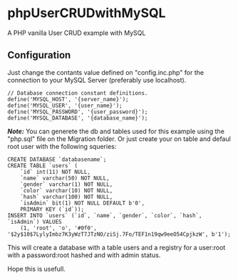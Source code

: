 # phpUserCRUDwithMySQL
A PHP vanilla User CRUD example with MySQL

## Configuration
Just change the contants value defined on "config.inc.php" for the connection to your MySQL Server (preferably use localhost).<br>

    // Database connection constant definitions.
    define('MYSQL_HOST', '{server_name}');
    define('MYSQL_USER', '{user_name}');
    define('MYSQL_PASSWORD', '{user_password}');
    define('MYSQL_DATABASE', '{database_name}');


***Note:*** You can generete the db and tables used for this example using the "php.sql" file on the Migration folder.
Or just create your on table and defaul root user with the following squeries:<br>

    CREATE DATABASE `databasename`;
    CREATE TABLE `users` (
        `id` int(11) NOT NULL,
        `name` varchar(50) NOT NULL,
        `gender` varchar(1) NOT NULL,
        `color` varchar(10) NOT NULL,
        `hash` varchar(100) NOT NULL,
        `isAdmin` bit(1) NOT NULL DEFAULT b'0',
        PRIMARY KEY (`id`));
    INSERT INTO `users` (`id`, `name`, `gender`, `color`, `hash`, `isAdmin`) VALUES
        (1, 'root', 'o', '#0f0', '$2y$10$7LylyImbz7K3yWzT7JTzNO/ziSj.7Fo/TEF1n19qw9eeO54CpjkzW', b'1');

This will create a database with a table users and a registry for a user:root with a password:root hashed and with admin status.

Hope this is usefull.
